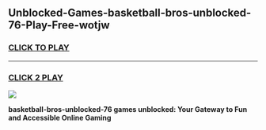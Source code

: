 
## Unblocked-Games-basketball-bros-unblocked-76-Play-Free-wotjw
<h3>
<a href="https://premium76.site?title=basketball-bros-unblocked-76&ref=19M">CLICK TO PLAY</a></h3>
<hr>

<h3>
<a href="https://premium76.site?title=basketball-bros-unblocked-76&ref=19M">CLICK 2 PLAY</a>
  
</h3>

<a href="https://premium76.site?title=basketball-bros-unblocked-76&ref=19M"><img src="https://clearcache.store/games.png"></a>


**basketball-bros-unblocked-76 games unblocked: Your Gateway to Fun and Accessible Online Gaming**
